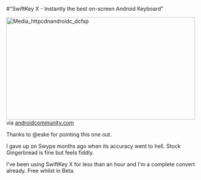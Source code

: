 #"SwiftKey X - Instantly the best on-screen Android Keyboard"


 <div class="posterous_bookmarklet_entry">
 <div class='p_embed p_image_embed'>
<img alt="Media_httpcdnandroidc_dcfsp" height="271" src="http://getfile1.posterous.com/getfile/files.posterous.com/conoroneill/oleygaxGzcGiBEmmGpsqyztJszEFhloBmDplzqexcCqHsjrduqoziazJyppc/media_httpcdnandroidc_dcFsp.jpg.scaled500.jpg" width="500" />
</div>


<div class="posterous_quote_citation">via <a href="http://androidcommunity.com/swiftkey-x-hits-public-beta-today-on-android-market-20110527/">androidcommunity.com</a></div>
 <p>Thanks to @eske for pointing this one out. 
</p><p>I gave up on Swype months ago when its accuracy went to hell. Stock Gingerbread is fine but feels fiddly. 
</p><p>I've been using SwiftKey X for less than an hour and I'm a complete convert already. Free whilst in Beta.</p></div>
 